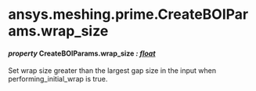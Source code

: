 # ansys.meshing.prime.CreateBOIParams.wrap_size



#### *property* CreateBOIParams.wrap_size *: [float](https://docs.python.org/3.11/library/functions.html#float)*

Set wrap size greater than the largest gap size in the input when performing_initial_wrap is true.

<!-- !! processed by numpydoc !! -->
